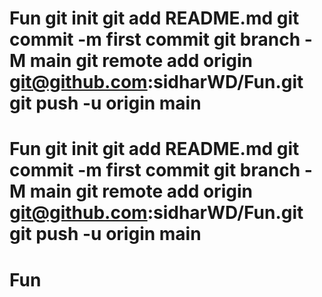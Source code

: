 # Fun git init git add README.md git commit -m first commit git branch -M main git remote add origin git@github.com:sidharWD/Fun.git git push -u origin main
# Fun git init git add README.md git commit -m first commit git branch -M main git remote add origin git@github.com:sidharWD/Fun.git git push -u origin main
# Fun
